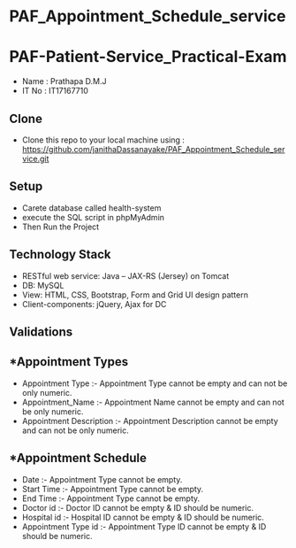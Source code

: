 # PAF_Appointment_Schedule_service

# PAF-Patient-Service_Practical-Exam

* Name  : Prathapa D.M.J
* IT No : IT17167710

Clone
------
+ Clone this repo to your local machine using : https://github.com/janithaDassanayake/PAF_Appointment_Schedule_service.git

Setup
-------
+ Carete database called health-system 
+ execute the SQL script in phpMyAdmin
+ Then Run the Project


Technology Stack
-----------------
* RESTful web service: Java – JAX-RS (Jersey) on Tomcat
* DB: MySQL
* View: HTML, CSS, Bootstrap, Form and Grid UI design pattern
* Client-components: jQuery, Ajax for DC


 Validations
-----------------
 
 *Appointment Types 
 -----------------------
* Appointment Type :- Appointment Type cannot be empty and can not be only numeric.
* Appointment_Name :- Appointment Name cannot be empty and can not be only numeric.
* Appointment Description :- Appointment Description cannot be empty and can not be only numeric.

 *Appointment Schedule 
------------------------
* Date     :- Appointment Type cannot be empty.
* Start Time  :- Appointment Type cannot be empty.
* End Time  :-  Appointment Type cannot be empty.
* Doctor id  :- Doctor ID cannot be empty & ID should be numeric.
* Hospital id  :- Hospital ID cannot be empty & ID should be numeric.
* Appointment Type id  :- Appointment Type ID cannot be empty & ID should be numeric.
